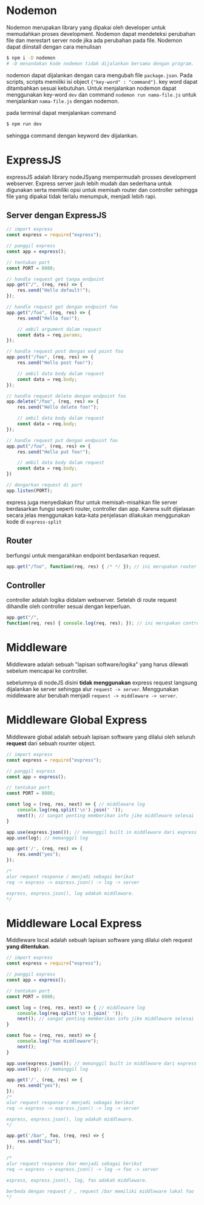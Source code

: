 # Nodemon
Nodemon merupakan library yang dipakai oleh developer untuk memudahkan proses development. Nodemon dapat mendeteksi perubahan file dan merestart server node jika ada perubahan pada file. Nodemon dapat diinstall dengan cara menulisan 

```sh
$ npm i -D nodemon
# -D menandakan kode nodemon tidak dijalankan bersama dengan program.
```

nodemon dapat dijalankan dengan cara mengubah file `package.json`. Pada scripts, scripts memiliki isi object `{"key-word" : "command"}`. key word dapat ditambahkan sesuai kebutuhan. Untuk menjalankan nodemon dapat menggunakan key-word `dev` dan command `nodemon run nama-file.js` untuk menjalankan `nama-file.js` dengan nodemon.

pada terminal dapat menjalankan command
```sh
$ npm run dev
```
sehingga command dengan keyword dev dijalankan.

# ExpressJS
expressJS adalah library nodeJSyang mempermudah prosses development webserver. Express server jauh lebih mudah dan sederhana untuk digunakan serta memiliki opsi untuk memisah router dan controller sehingga file yang dipakai tidak terlalu menumpuk, menjadi lebih rapi.

## Server dengan ExpressJS
```js
// import express
const express = require("express");

// panggil express
const app = express();

// tentukan port
const PORT = 8080;

// handle request get tanpa endpoint 
app.get("/", (req, res) => {
    res.send("Hello default!");
});

// handle request get dengan endpoint foo
app.get("/foo", (req, res) => {
    res.send("Hello foo!");

    // ambil argument dalam request
    const data = req.params;
});

// handle request post dengan end point foo
app.post("/foo", (req, res) => {
    res.send("Hello post foo!");

    // ambil data body dalam request
    const data = req.body;
});

// handle request delete dengan endpoint foo
app.delete("/foo", (req, res) => {
    res.send("Hello delete foo!");

    // ambil data body dalam request
    const data = req.body;
});

// handle request put dengan endpoint foo
app.put("/foo", (req, res) => {
    res.send("Hello put foo!");

    // ambil data body dalam request
    const data = req.body;
})

// dengarkan request di port
app.listen(PORT);
```

express juga menyediakan fitur untuk memisah-misahkan file server berdasarkan fungsi seperti router, controller dan app. Karena sulit dijelasan secara jelas menggunakan kata-kata penjelasan dilakukan menggunakan kode di `express-split`

## Router
berfungsi untuk mengarahkan endpoint berdasarkan request.
```js
app.get("/foo", function(req, res) { /* */ }); // ini merupakan router
```

## Controller
controller adalah logika didalam webserver. Setelah di route request dihandle oleh controller sesuai dengan keperluan.
```js
app.get("/", 
function(req, res) { console.log(req, res); }); // ini merupakan controller
```

# Middleware
Middleware adalah sebuah "lapisan software/logika" yang harus dilewati sebelum mencapai ke controller.

sebelumnya di nodeJS disini **tidak menggunakan** express request langsung dijalankan ke server sehingga alur `request -> server`. Menggunakan middleware alur berubah menjadi `request -> middleware -> server`.

# Middleware Global Express
Middleware global adalah sebuah lapisan software yang dilalui oleh seluruh **request** dari sebuah rounter object.

```js
// import express
const express = require("express");

// panggil express
const app = express();

// tentukan port
const PORT = 8080;

const log = (req, res, next) => { // middleware log
    console.log(req.split('\n').join(' '));
    next(); // sangat penting memberikan info jike middleware selesai
}

app.use(express.json()); // memanggil built in middleware dari express
app.use(log); // memanggil log

app.get('/', (req, res) => {
    res.send("yes");
});

/*
alur request response / menjadi sebagai berikut
req -> express -> express.json() -> log -> server

express, express.json(), log adakah middleware.
*/
```
# Middleware Local Express
Middleware local adalah sebuah lapisan software yang dilalui oleh request **yang ditentukan**.

```js
// import express
const express = require("express");

// panggil express
const app = express();

// tentukan port
const PORT = 8080;

const log = (req, res, next) => { // middleware log
    console.log(req.split('\n').join(' '));
    next(); // sangat penting memberikan info jike middleware selesai
}

const foo = (req, res, next) => {
    console.log("foo middleware");
    next();
}

app.use(express.json()); // memanggil built in middleware dari express
app.use(log); // memanggil log

app.get('/', (req, res) => {
    res.send("yes");
});
/*
alur request response / menjadi sebagai berikut
req -> express -> express.json() -> log -> server

express, express.json(), log adakah middleware.
*/

app.get('/bar', foo, (req, res) => {
    res.send("baz");
});

/*
alur request response /bar menjadi sebagai berikut
req -> express -> express.json() -> log -> foo -> server

express, express.json(), log, foo adakah middleware.

berbeda dengan request / , request /bar memiliki middleware lokal foo
*/
```
